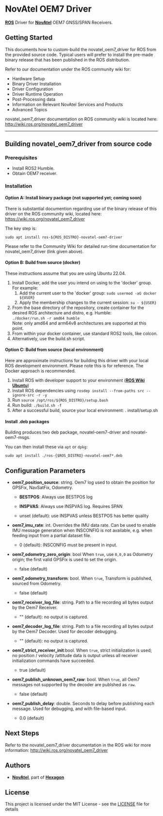 # NovAtel OEM7 Driver
[**ROS**](https://www.ros.org) Driver for [**NovAtel**](https://www.novatel.com) OEM7 GNSS/SPAN Receivers.  

## Getting Started
This documents how to custom-build the novatel_oem7_driver for ROS from the provided source code. Typical users will prefer to 
install the pre-made binary release that has been published in the ROS distribution.

Refer to our documentation under the ROS community wiki for:
 * Hardware Setup
 * Binary Driver Installation
 * Driver Configuration
 * Driver Runtime Operation
 * Post-Processing data
 * Information on Relevant NovAtel Services and Products
 * Advanced Topics

novatel_oem7_driver documentation on ROS community wiki is located here:
http://wiki.ros.org/novatel_oem7_driver

<HR>

## Building novatel_oem7_driver from source code
### Prerequisites
* Install ROS2 Humble.
* Obtain OEM7 receiver.


### Installation
#### Option A: Install binary package (not supported yet; coming soon)
There is substantial documention regarding use of the binary release of this driver on the ROS community wiki, located here:
https://wiki.ros.org/novatel_oem7_driver

The key step is:
```
sudo apt install ros-${ROS_DISTRO}-novatel-oem7-driver
```

Please refer to the Community Wiki for detailed run-time documentation for novatel_oem7_driver (link given above).


#### Option B: Build from source (docker)
These instructions assume that you are using Ubuntu 22.04.

1. Install Docker, add the user you intend on using to the 'docker' group. For example:
   1. Add the current user to the 'docker' group: `sudo usermod -aG docker ${USER}`
   1. Apply the membership changes to the current session: `su - ${USER}`
1. From the base directory of the repository, create container for the desired ROS architecture and distro, e.g. Humble:  
   `./docker/run.sh -r amd64 humble`  
   Note: only amd64 and arm64v8 architectures are supported at this point.  
1. From within your docker container, use standard ROS2 tools, like colcon.
1. Alternatively, use the build.sh script.

#### Option C: Build from source (local environment)
Here are approximate instructions for building this driver with your local ROS development environment. Please note this is for reference. The Docker approach is recommended.

1. Install ROS with developer support to your environment ([**ROS Wiki Ubuntu**](http://wiki.ros.org/Installation/Ubuntu))
1. Install ROS dependencies using `rosdep install --from-paths src --ignore-src -r -y`
1. Run `source /opt/ros/${ROS_DISTRO}/setup.bash`
1. Run build: `./build.sh -f`
1. After a successful build, source your local environment: . install/setup.sh

#### Install .deb packages 
Building produces two deb package, novatel-oem7-driver and novatel-oem7-msgs.

You can then install these via `apt` or `dpkg`:
```
sudo apt install ./ros-{$ROS_DISTRO}-novatel-oem7*.deb
```

## Configuration Parameters
* **oem7_position_source**: string.
  Oem7 log used to obtain the position for GPSFix, NavSatFix, Odometry.

  * **BESTPOS**: Always use BESTPOS log

  * **INSPVAS**: Always use INSPVAS log. Requires SPAN

  * unset (default): use INSPVAS unless BESTPOS has better quality

* **oem7_imu_rate**: int.
  Overrides the IMU data rate. Can be used to enable IMU message generation when INSCONFIG is not available, e.g. when feeding input from a partial dataset file.

  * 0 (default): INSCONFIG must be present in input.

* **oem7_odometry_zero_origin**: bool
  When `true`, use `0,0,0` as Odometry origin; the first valid GPSFix is used to set the origin.

  - false (default)

* **oem7_odometry_transform**: bool.
  When `true`, Transform is published, sourced from Odometry. 

  * false (default)

* **oem7_receiver_log_file**: string.
  Path to a file recording all bytes output by the Oem7 Receiver.

  * "" (default): no output is captured.

* **oem7_decoder_log_file**: string.
  Path to a file recording all bytes output by the Oem7 Decoder. Used for decoder debugging.

  * "" (default): no output is captured.

* **oem7_strict_receiver_init**:bool.
  When `true`, strict initialization is used; no position / velocity /attitude data is output unless all receiver initialization commands have succeeded.

  * true (default)

* **oem7_publish_unknown_oem7_raw**: bool.
  When `true`, all Oem7 messages not supported by the decoder are publshed as `raw`.

  * false (default)

* **oem7_publish_delay**: double.
  Seconds to delay before publishing each message. Used for debugging, and with file-based input.

  * 0.0 (default)

## Next Steps
Refer to the novatel_oem7_driver documentation in the ROS wiki for more information:
http://wiki.ros.org/novatel_oem7_driver


## Authors

* [**NovAtel**](https://www.novatel.com), part of [**Hexagon**](https://hexagon.com)


## License

This project is licensed under the MIT License - see the [LICENSE](LICENSE) file for details


